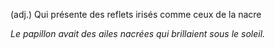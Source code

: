 (adj.) Qui présente des reflets irisés comme ceux de la nacre

*Le papillon avait des ailes nacrées qui brillaient sous le soleil.*